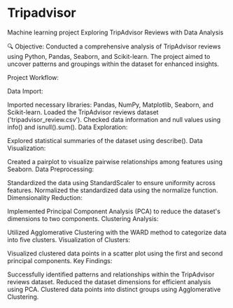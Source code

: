 # Tripadvisor
Machine learning project
Exploring TripAdvisor Reviews with Data Analysis

🔍 Objective:
Conducted a comprehensive analysis of TripAdvisor reviews using Python, Pandas, Seaborn, and Scikit-learn. 
The project aimed to uncover patterns and groupings within the dataset for enhanced insights.

Project Workflow:

Data Import:

Imported necessary libraries: Pandas, NumPy, Matplotlib, Seaborn, and Scikit-learn.
Loaded the TripAdvisor reviews dataset ('tripadvisor_review.csv').
Checked data information and null values using info() and isnull().sum().
Data Exploration:

Explored statistical summaries of the dataset using describe().
Data Visualization:

Created a pairplot to visualize pairwise relationships among features using Seaborn.
Data Preprocessing:

Standardized the data using StandardScaler to ensure uniformity across features.
Normalized the standardized data using the normalize function.
Dimensionality Reduction:

Implemented Principal Component Analysis (PCA) to reduce the dataset's dimensions to two components.
Clustering Analysis:

Utilized Agglomerative Clustering with the WARD method to categorize data into five clusters.
Visualization of Clusters:

Visualized clustered data points in a scatter plot using the first and second principal components.
Key Findings:

Successfully identified patterns and relationships within the TripAdvisor reviews dataset.
Reduced the dataset dimensions for efficient analysis using PCA.
Clustered data points into distinct groups using Agglomerative Clustering.
